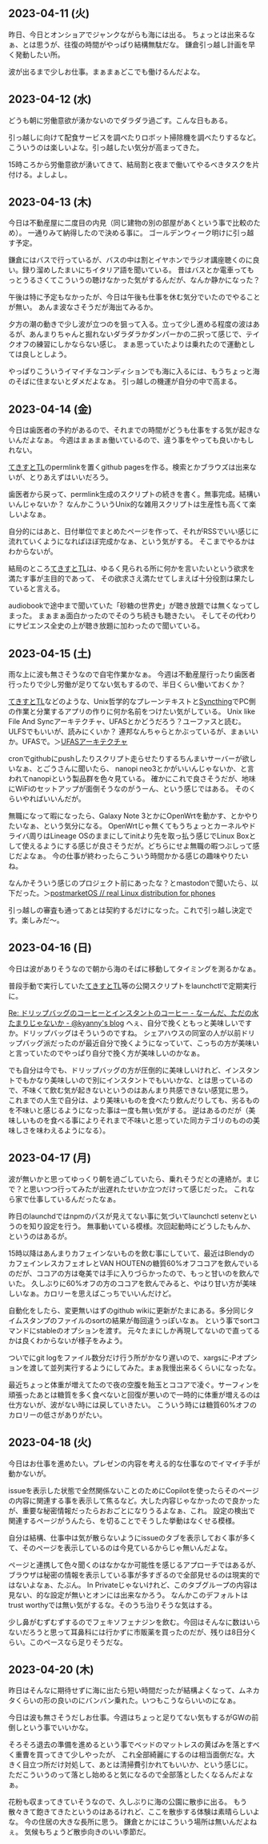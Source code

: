 ## 2023-04-11 (火)

昨日、今日とオンショアでジャンクながらも海には出る。
ちょっとは出来るなぁ、とは思うが、往復の時間がやっぱり結構無駄だな。
鎌倉引っ越し計画を早く発動したい所。

波が出るまで少しお仕事。まぁまぁどこでも働けるんだよな。

## 2023-04-12 (水)

どうも朝に労働意欲が湧かないのでダラダラ過ごす。こんな日もある。

引っ越しに向けて配食サービスを調べたりロボット掃除機を調べたりするなど。
こういうのは楽しいよな。引っ越したい気分が高まってきた。

15時ころから労働意欲が湧いてきて、結局割と夜まで働いてやるべきタスクを片付ける。よしよし。

## 2023-04-13 (木)

今日は不動産屋に二度目の内見（同じ建物の別の部屋があくという事で比較のため）。
一通りみて納得したので決める事に。
ゴールデンウィーク明けに引っ越す予定。

鎌倉にはバスで行っているが、バスの中は割とイヤホンでラジオ講座聴くのに良い。録り溜めしたまいにちイタリア語を聞いている。
昔はバスとか電車ってもっとうるさくてこういうの聴けなかった気がするんだが、なんか静かになった？

午後は特に予定もなかったが、今日は午後も仕事を休む気分でいたのでやることが無い。
あんま波なさそうだが海出てみるか。

夕方の潮の動きで少し波が立つのを狙って入る。立って少し進める程度の波はあるが、あんまりちゃんと掘れないダラダラかダンパーかの二択って感じで、テイクオフの練習にしかならない感じ。
まぁ思っていたよりは乗れたので運動としては良しとしよう。

やっぱりこういうイマイチなコンディションでも海に入るには、もうちょっと海のそばに住まないとダメだよなぁ。
引っ越しの機運が自分の中で高まる。

## 2023-04-14 (金)

今日は歯医者の予約があるので、それまでの時間がどうも仕事をする気が起きないんだよなぁ。
今週はまぁまぁ働いているので、違う事をやっても良いかもしれない。

[てきすとTL](てきすとTL.md)のpermlinkを置くgithub pagesを作る。検索とかブラウズは出来ないが、とりあえずはいいだろう。

歯医者から戻って、permlink生成のスクリプトの続きを書く。無事完成。結構いいんじゃないか？
なんかこういうUnix的な雑用スクリプトは生産性も高くて楽しいよなぁ。

自分的にはあと、日付単位でまとめたページを作って、それがRSSでいい感じに流れていくようになればほぼ完成かなぁ、という気がする。
そこまでやるかはわからないが。

結局のところ[てきすとTL](てきすとTL.md)は、ゆるく見られる所に何かを言いたいという欲求を満たす事が主目的であって、
その欲求さえ満たせてしまえば十分役割は果たしていると言える。

audiobookで途中まで聞いていた「砂糖の世界史」が聴き放題では無くなってしまった。
まぁまぁ面白かったのでそのうち続きも聴きたい。
そしてその代わりにサピエンス全史の上が聴き放題に加わったので聞いている。

## 2023-04-15 (土)

雨な上に波も無さそうなので自宅作業かなぁ。
今週は不動産屋行ったり歯医者行ったりで少し労働が足りてない気もするので、半日くらい働いておくか？

[てきすとTL](てきすとTL.md)などのような、Unix哲学的なプレーンテキストと[Syncthing](Syncthing.md)でPC側の作業と分業するアプリの作りに何か名前をつけたい気がしている。
Unix like File And Syncアーキテクチャ、UFASとかどうだろう？ユーファスと読む。ULFSでもいいが、読みにくいか？
連邦なんちゃらとかぶっているが、まぁいいか。UFASで。＞[UFASアーキテクチャ](UFASアーキテクチャ.md)

cronでgithubにpushしたりスクリプト走らせたりするちんまいサーバーが欲しいなぁ、とごうさんに聞いたら、
nanopi neo3とかがいいんじゃないか、と言われてnanopiという製品群を色々見ている。
確かにこれで良さそうだが、地味にWiFiのセットアップが面倒そうなのがうーん、という感じではある。
そのくらいやればいいんだが。

無職になって暇になったら、Galaxy Note 3とかにOpenWrtを動かす、とかやりたいなぁ、という気分になる。
OpenWrtじゃ無くてもうちょっとカーネルやドライバ周りはLineage OSのままにしてinitより先を取っ払う感じでLinux Boxとして使えるようにする感じが良さそうだが。どちらにせよ無職の暇つぶしって感じだよなぁ。
今の仕事が終わったらこういう時間かかる感じの趣味やりたいね。

なんかそういう感じのプロジェクト前にあったな？とmastodonで聞いたら、以下だった。＞[postmarketOS // real Linux distribution for phones](https://postmarketos.org/)

引っ越しの審査も通ってあとは契約するだけになった。これで引っ越し決定です。楽しみだ〜。

## 2023-04-16 (日)

今日は波がありそうなので朝から海のそばに移動してタイミングを測るかなぁ。

普段手動で実行していた[てきすとTL](てきすとTL.md)等の公開スクリプトをlaunchctlで定期実行に。

[Re: ドリップバッグのコーヒーとインスタントのコーヒー - なーんだ、ただの水たまりじゃないか - @kyanny's blog](https://blog.kyanny.me/entry/2023/04/16/223113) へぇ、自分で挽くともっと美味しいですか。ドリップバッグはそういうのですね。
シェアハウスの同室の人が以前ドリップバッグ派だったのが最近自分で挽くようになっていて、こっちの方が美味いと言っていたのでやっぱり自分で挽く方が美味しいのかなぁ。

でも自分は今でも、ドリップバッグの方が圧倒的に美味しいけれど、インスタントでもかなり美味しいので別にインスタントでもいいかな、とは思っているので、不味くて飲む気が起きないというのはあんまり共感できない感覚に思う。
これまでの人生で自分は、より美味いものを食べたり飲んだりしても、劣るものを不味いと感じるようになった事は一度も無い気がする。
逆はあるのだが（美味しいものを食べる事によりそれまで不味いと思っていた同カテゴリのものの美味しさを味わえるようになる）。

## 2023-04-17 (月)

波が無いかと思ってゆっくり朝を過ごしていたら、乗れそうだとの連絡が。まじで？と思いつつ行ってみたが出遅れたせいか立つだけって感じだった。
これなら家で仕事しているんだったなぁ。

昨日のlaunchdではnpmのパスが見えてない事に気づいてlaunchctl setenvというのを知り設定を行う。
無事動いている模様。次回起動時にどうしたもんか、というのはあるが。

15時以降はあんまりカフェインないものを飲む事にしていて、最近はBlendyのカフェインレスカフェオレとVAN HOUTENの糖質60%オフココアを飲んでいるのだが、ココアの方は奄美では手に入りづらかったので、もっと甘いのを飲んでいた。
久しぶりに60%オフの方のココアを飲んでみると、やはり甘い方が美味しいなぁ。カロリーを思えばこっちでいいんだけど。

自動化をしたら、変更無いはずのgithub wikiに更新がたまにある。多分同じタイムスタンプのファイルのsortの結果が毎回違うっぽいなぁ。
という事でsortコマンドにstableのオプションを渡す。
元々たまにしか再現してないので直ってるかは良くわからないが様子をみよう。

ついでにgit logをファイル数分だけ行う所がかなり遅いので、xargsに-Pオプションを渡して並列実行するようにしてみた。まぁ我慢出来るくらいになったな。

最近ちょっと体重が増えてたので夜の空腹を飴玉とココアで凌ぐ。サーフィンを頑張ったあとは糖質を多く食べないと回復が悪いので一時的に体重が増えるのは仕方ないが、波がない時には戻していきたい。
こういう時には糖質60%オフのカロリーの低さがありがたい。

## 2023-04-18 (火)

今日はお仕事を進めたい。プレゼンの内容を考える的な仕事なのでイマイチ手が動かないが。

issueを表示した状態で全然関係ないことのためにCopilotを使ったらそのページの内容に関連する事を表示して焦るなど。大した内容じゃなかったので良かったが、重要な秘密情報だったらおおごとになりうるよなぁ、これ。
設定の検出で関連するページがうんたら、を切ることでそうした挙動はなくせる模様。

自分は結構、仕事中は気が散らないようにissueのタブを表示しておく事が多くて、そのページを表示しているのは今見ているからじゃ無いんだよな。

ページと連携して色々聞くのはなかなか可能性を感じるアプローチではあるが、ブラウザは秘密の情報を表示している事が多すぎるので全部見せるのは現実的ではないよなぁ、たぶん。
In Privateじゃないけれど、このタブグループの内容は見ない、的な設定が無いとオンには出来なかろう。
なんかこのデフォルトはtrust worthyでは無い気がするな。そのうち治りそうな気はする。

少し鼻がむずむずするのでフェキソフェナジンを飲む。今回はそんなに数はいらないだろうと思って耳鼻科には行かずに市販薬を買ったのだが、残りは8日分くらい。このペースなら足りそうだな。

## 2023-04-20 (木)

昨日はそんなに期待せずに海に出たら短い時間だったが結構よくなって、ムネカタくらいの形の良いのにバンバン乗れた。いつもこうならいいのになぁ。

今日は波も無さそうだしお仕事。今週はちょっと足りてない気もするがGWの前倒しという事でいいかな。

そろそろ退去の準備を進めるという事でベッドのマットレスの黄ばみを落とすべく重曹を買ってきて少しやったが、
これ全部綺麗にするのは相当面倒だな。大きく目立つ所だけ対処して、あとは清掃費引かれてもいいか、という感じに。
ただこういうのって落とし始めると気になるので全部落としたくなるんだよなぁ。

花粉も収まってきていそうなので、久しぶりに海の公園に散歩に出る。
もう散々きて飽きてきたというのはあるけれど、ここを散歩する体験は素晴らしいよな。
今の住居の大きな長所に思う。
鎌倉とかにはこういう場所は無いんだよねぇ。
気候もちょうど散歩向きのいい季節だ。